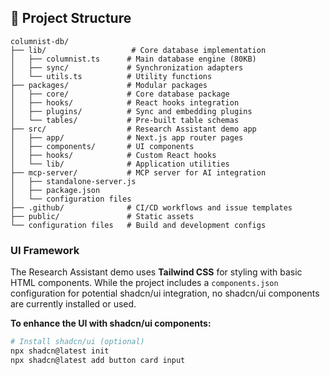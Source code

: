 ## 📁 Project Structure

```
columnist-db/
├── lib/                   # Core database implementation
│   ├── columnist.ts      # Main database engine (80KB)
│   ├── sync/             # Synchronization adapters
│   └── utils.ts          # Utility functions
├── packages/             # Modular packages
│   ├── core/             # Core database package
│   ├── hooks/            # React hooks integration
│   ├── plugins/          # Sync and embedding plugins
│   └── tables/           # Pre-built table schemas
├── src/                  # Research Assistant demo app
│   ├── app/              # Next.js app router pages
│   ├── components/       # UI components
│   ├── hooks/            # Custom React hooks
│   └── lib/              # Application utilities
├── mcp-server/           # MCP server for AI integration
│   ├── standalone-server.js
│   ├── package.json
│   └── configuration files
├── .github/              # CI/CD workflows and issue templates
├── public/               # Static assets
└── configuration files   # Build and development configs
```

### UI Framework

The Research Assistant demo uses **Tailwind CSS** for styling with basic HTML components. While the project includes a `components.json` configuration for potential shadcn/ui integration, no shadcn/ui components are currently installed or used.

**To enhance the UI with shadcn/ui components:**
```bash
# Install shadcn/ui (optional)
npx shadcn@latest init
npx shadcn@latest add button card input
```
